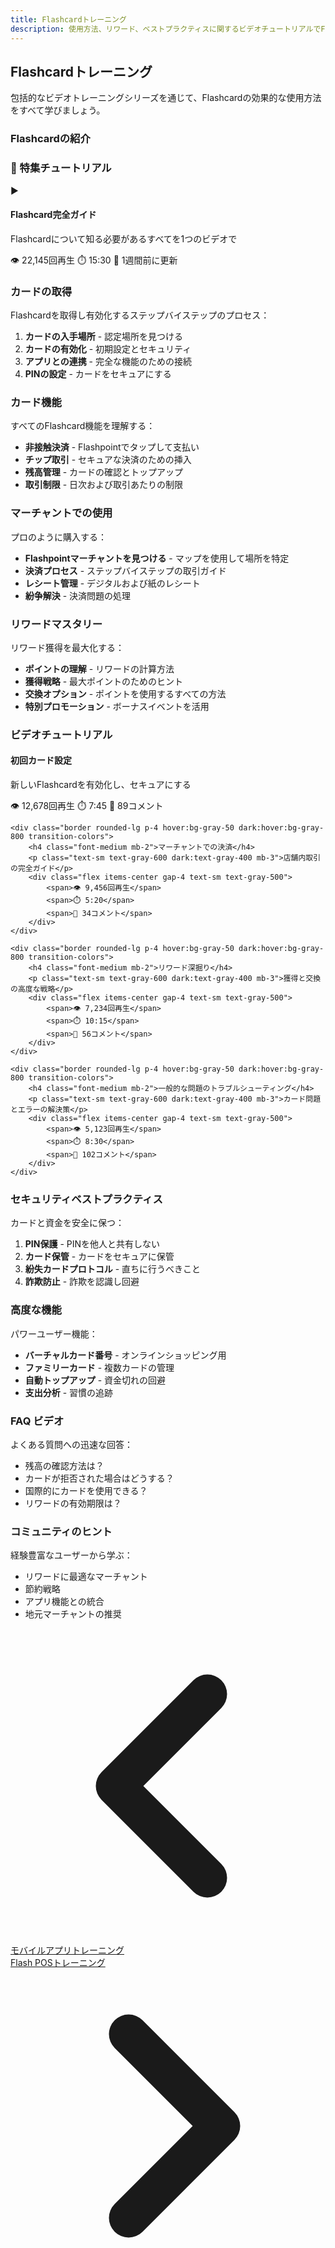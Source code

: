 ```yaml
---
title: Flashcardトレーニング
description: 使用方法、リワード、ベストプラクティスに関するビデオチュートリアルでFlashcardをマスターする
---
```


## Flashcardトレーニング

包括的なビデオトレーニングシリーズを通じて、Flashcardの効果的な使用方法をすべて学びましょう。

### Flashcardの紹介

<div class="bg-flash-accent/10 border border-flash-accent/20 rounded-lg p-6 mb-8">
    <h3 class="text-lg font-semibold mb-4">🎥 特集チュートリアル</h3>
    <div class="aspect-video bg-black rounded-lg mb-4">
        <div class="w-full h-full flex items-center justify-center text-white">
            <span class="text-6xl">▶️</span>
        </div>
    </div>
    <h4 class="font-medium mb-2">Flashcard完全ガイド</h4>
    <p class="text-sm text-gray-600 dark:text-gray-400 mb-3">Flashcardについて知る必要があるすべてを1つのビデオで</p>
    <div class="flex items-center gap-4 text-sm text-gray-500">
        <span>👁️ 22,145回再生</span>
        <span>⏱️ 15:30</span>
        <span>📅 1週間前に更新</span>
    </div>
</div>

### カードの取得

Flashcardを取得し有効化するステップバイステップのプロセス：

1. **カードの入手場所** - 認定場所を見つける
2. **カードの有効化** - 初期設定とセキュリティ
3. **アプリとの連携** - 完全な機能のための接続
4. **PINの設定** - カードをセキュアにする

### カード機能

すべてのFlashcard機能を理解する：

- **非接触決済** - Flashpointでタップして支払い
- **チップ取引** - セキュアな決済のための挿入
- **残高管理** - カードの確認とトップアップ
- **取引制限** - 日次および取引あたりの制限

### マーチャントでの使用

プロのように購入する：

- **Flashpointマーチャントを見つける** - マップを使用して場所を特定
- **決済プロセス** - ステップバイステップの取引ガイド
- **レシート管理** - デジタルおよび紙のレシート
- **紛争解決** - 決済問題の処理

### リワードマスタリー

リワード獲得を最大化する：

- **ポイントの理解** - リワードの計算方法
- **獲得戦略** - 最大ポイントのためのヒント
- **交換オプション** - ポイントを使用するすべての方法
- **特別プロモーション** - ボーナスイベントを活用

### ビデオチュートリアル

<div class="grid gap-4 mt-8">
    <div class="border rounded-lg p-4 hover:bg-gray-50 dark:hover:bg-gray-800 transition-colors">
        <h4 class="font-medium mb-2">初回カード設定</h4>
        <p class="text-sm text-gray-600 dark:text-gray-400 mb-3">新しいFlashcardを有効化し、セキュアにする</p>
        <div class="flex items-center gap-4 text-sm text-gray-500">
            <span>👁️ 12,678回再生</span>
            <span>⏱️ 7:45</span>
            <span>💬 89コメント</span>
        </div>
    </div>
    
    <div class="border rounded-lg p-4 hover:bg-gray-50 dark:hover:bg-gray-800 transition-colors">
        <h4 class="font-medium mb-2">マーチャントでの決済</h4>
        <p class="text-sm text-gray-600 dark:text-gray-400 mb-3">店舗内取引の完全ガイド</p>
        <div class="flex items-center gap-4 text-sm text-gray-500">
            <span>👁️ 9,456回再生</span>
            <span>⏱️ 5:20</span>
            <span>💬 34コメント</span>
        </div>
    </div>
    
    <div class="border rounded-lg p-4 hover:bg-gray-50 dark:hover:bg-gray-800 transition-colors">
        <h4 class="font-medium mb-2">リワード深掘り</h4>
        <p class="text-sm text-gray-600 dark:text-gray-400 mb-3">獲得と交換の高度な戦略</p>
        <div class="flex items-center gap-4 text-sm text-gray-500">
            <span>👁️ 7,234回再生</span>
            <span>⏱️ 10:15</span>
            <span>💬 56コメント</span>
        </div>
    </div>
    
    <div class="border rounded-lg p-4 hover:bg-gray-50 dark:hover:bg-gray-800 transition-colors">
        <h4 class="font-medium mb-2">一般的な問題のトラブルシューティング</h4>
        <p class="text-sm text-gray-600 dark:text-gray-400 mb-3">カード問題とエラーの解決策</p>
        <div class="flex items-center gap-4 text-sm text-gray-500">
            <span>👁️ 5,123回再生</span>
            <span>⏱️ 8:30</span>
            <span>💬 102コメント</span>
        </div>
    </div>
</div>

### セキュリティベストプラクティス

カードと資金を安全に保つ：

1. **PIN保護** - PINを他人と共有しない
2. **カード保管** - カードをセキュアに保管
3. **紛失カードプロトコル** - 直ちに行うべきこと
4. **詐欺防止** - 詐欺を認識し回避

### 高度な機能

パワーユーザー機能：

- **バーチャルカード番号** - オンラインショッピング用
- **ファミリーカード** - 複数カードの管理
- **自動トップアップ** - 資金切れの回避
- **支出分析** - 習慣の追跡

### FAQ ビデオ

よくある質問への迅速な回答：

- 残高の確認方法は？
- カードが拒否された場合はどうする？
- 国際的にカードを使用できる？
- リワードの有効期限は？

### コミュニティのヒント

経験豊富なユーザーから学ぶ：

- リワードに最適なマーチャント
- 節約戦略
- アプリ機能との統合
- 地元マーチャントの推奨

<!-- Navigation links -->
<div class="flex justify-between items-center mt-8 pt-4 border-t border-zinc-200 dark:border-zinc-700">
  <div class="w-1/3 text-left">
    <a href="mobile-app" class="inline-flex items-center bg-purple-600 hover:bg-purple-700 text-white rounded-md transition-colors px-4 py-2 text-sm font-medium shadow-sm hover:shadow-md">
      <svg xmlns="http://www.w3.org/2000/svg" class="h-6 w-6 mr-2" fill="none" viewBox="0 0 24 24" stroke="currentColor">
        <path stroke-linecap="round" stroke-linejoin="round" stroke-width="3" d="M15 19l-7-7 7-7" />
      </svg>
      モバイルアプリトレーニング
    </a>
  </div>
  <div class="w-1/3 text-center">
    <!-- Optional center content -->
  </div>
  <div class="w-1/3 text-right">
    <a href="flash-pos" class="inline-flex items-center bg-purple-600 hover:bg-purple-700 text-white rounded-md transition-colors px-4 py-2 text-sm font-medium shadow-sm hover:shadow-md">
      Flash POSトレーニング
      <svg xmlns="http://www.w3.org/2000/svg" class="h-6 w-6 ml-2" fill="none" viewBox="0 0 24 24" stroke="currentColor">
        <path stroke-linecap="round" stroke-linejoin="round" stroke-width="3" d="M9 5l7 7-7 7" />
      </svg>
    </a>
  </div>
</div>